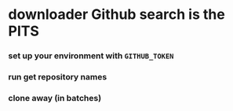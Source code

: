 # downloader Github search is the **PITS**
### set up your environment with `GITHUB_TOKEN`
### run get repository names
### clone away (in batches)
